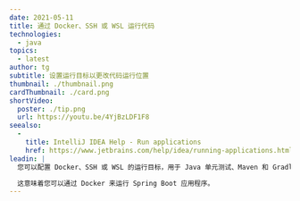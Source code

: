 ```yaml
---
date: 2021-05-11
title: 通过 Docker、SSH 或 WSL 运行代码
technologies:
  - java
topics:
  - latest
author: tg
subtitle: 设置运行目标以更改代码运行位置
thumbnail: ./thumbnail.png
cardThumbnail: ./card.png
shortVideo:
  poster: ./tip.png
  url: https://youtu.be/4YjBzLDF1F8
seealso:
  - 
    title: IntelliJ IDEA Help - Run applications
    href: https://www.jetbrains.com/help/idea/running-applications.html
leadin: |
  您可以配置 Docker、SSH 或 WSL 的运行目标，用于 Java 单元测试、Maven 和 Gradle 项目，以及 Spring Boot、Micronaut 和 Quakus 应用程序。

  这意味着您可以通过 Docker 来运行 Spring Boot 应用程序。
---
```


